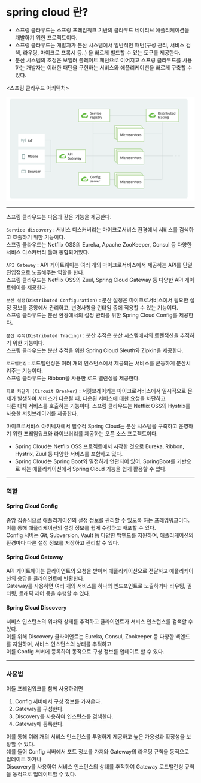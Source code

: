 # spring cloud 란?

- 스프링 클라우드는 스프링 프레임워크 기반의 클라우드 네이티브 애플리케이션을 개발하기 위한 프로젝트이다.
- 스프링 클라우드는 개발자가 분산 시스템에서 일반적인 패턴(구성 관리, 서비스 검색, 라우팅, 마이크로 프록시 등..) 을 빠르게 빌드할 수 있는 도구를 제공한다.
- 분산 시스템의 조정은 보일러 플레이트 패턴으로 이어지고 스프링 클라우드를 사용하는 개발자는 이러한 패턴을 구현하는 서비스와 애플리케이션을 빠르게 구축할 수 있다.

<스프링 클라우드 아키텍처>

![img.png](img.png)

---

스프링 클라우드는 다음과 같은 기능을 제공한다.

``Service discovery`` : 서비스 디스커버리는 마이크로서비스 환경에서 서비스를 검색하고 호출하기 위한 기능이다.\
스프링 클라우드는 Netflix OSS의 Eureka, Apache ZooKeeper, Consul 등 다양한 서비스 디스커버리 툴과 통합되어있다.

``API Gateway`` : API 게이트웨이는 여러 개의 마이크로서비스에서 제공하는 API를 단일 진입점으로 노출해주는 역할을 한다.\
스프링 클라우드는 Netflix OSS의 Zuul, Spring Cloud Gateway 등 다양한 API 게이트웨이를 제공한다.

``분산 설정(Distributed Configuration)`` : 분산 설정은 마이크로서비스에서 필요한 설정 정보를 중앙에서 관리하고, 변경사항을 런타임 중에 적용할 수 있는 기능이다.\
스프링 클라우드는 분산 환경에서의 설정 관리를 위한 Spring Cloud Config를 제공한다.

``분산 추적(Distributed Tracing)`` : 분산 추적은 분산 시스템에서의 트랜잭션을 추적하기 위한 기능이다.\
스프링 클라우드는 분산 추적을 위한 Spring Cloud Sleuth와 Zipkin을 제공한다.

``로드밸런싱`` : 로드밸런싱은 여러 개의 인스턴스에서 제공되는 서비스를 균등하게 분산시켜주는 기능이다.\
스프링 클라우드는 Ribbon을 사용한 로드 밸런싱을 제공한다.

``회로 차단기 (Circuit Breaker)`` : 서킷브레이커는 마이크로서비스에서 일시적으로 문제가 발생하여 서비스가 다운될 때, 다운된 서비스에 대한 요청을 차단하고\
다른 대체 서비스를 호출하는 기능이다. 스프링 클라우드는 Netflix OSS의 Hystrix를 사용한 서킷브레이커를 제공한다.

마이크로서비스 아키텍처에서 필수적 Spring Cloud는 분산 시스템을 구축하고 운영하기 위한 프레임워크와 라이브러리를 제공하는 오픈 소스 프로젝트이다.

- Spring Cloud는 Netflix OSS 프로젝트에서 시작한 것으로 Eureka, Ribbon, Hystrix, Zuul 등 다양한 서비스를 포함하고 있다.
- Spring Cloud는 Spring Boot와 밀접하게 연관되어 있어, SpringBoot를 기반으로 하는 애플리케이션에서 Spring Cloud 기능을 쉽게 활용할 수 있다.

---

### 역할

#### Spring Cloud Config

중앙 집중식으로 애플리케이션의 설정 정보를 관리할 수 있도록 하는 프레임워크이다.\
이를 통해 애플리케이션의 설정 정보를 쉽게 수정하고 배포할 수 있다.\
Config 서버는 Git, Subversion, Vault 등 다양한 백엔드를 지원하며,
애플리케이션의 환경마다 다른 설정 정보를 저장하고 관리할 수 있다.

#### Spring Cloud Gateway

API 게이트웨이는 클라이언트의 요청을 받아서 애플리케이션으로 전달하고 애플리케이션의 응답을 클라이언트에 반환한다.\
Gateway를 사용하면 여러 개의 서비스를 하나의 엔드포인트로 노출하거나 라우팅, 필터링, 트래픽 제어 등을 수행할 수 있다.

#### Spring Cloud Discovery

서비스 인스턴스의 위차와 상태를 추적하고 클라이언트가 서비스 인스턴스를 검색할 수 있다.\
이를 위해 Discovery 클라이언트는 Eureka, Consul, Zookeeper 등 다양한 백엔드를 지원하며, 서비스 인스턴스의 상태를 추적하고\
이를 Config 서버에 등록하여 동적으로 구성 정보를 업데이트 할 수 있다.

---

### 사용법

이들 프레임워크를 함께 사용하려면
1. Config 서버에서 구성 정보를 가져온다.
2. Gateway를 구성한다.
3. Discovery를 사용하여 인스턴스를 검색한다.
4. Gateway에 등록한다.

이를 통해 여러 개의 서비스 인스턴스를 투명하게 제공하고 높은 가용성과 확장성을 보장할 수 있다.\
예를 들어 Config 서버에서 포트 정보를 가져와 Gateway의 라우팅 규칙을 동적으로 업데이트 하거나\
Discovery를 사용하여 서비스 인스턴스의 상태를 추적하여 Gateway 로드밸런싱 규칙을 동적으로 업데이트할 수 있다.
